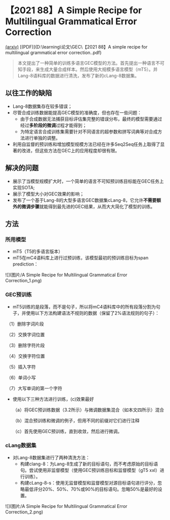 # 【2021 88】A Simple Recipe for Multilingual Grammatical Error Correction

[(arxiv)](https://arxiv.org/pdf/2106.03830.pdf) [(PDF)](D:\learning\论文\GEC\【2021 88】A simple recipe for multilingual grammatical error correction..pdf) 

> 本文提出了一种简单的训练多语言GEC模型的方法。首先提出一种语言不可知手段，来生成大量合成样本。然后使用大规模多语言模型（mT5）。并Lang-8语料库的数据进行清洗，发布了新的cLang-8数据集。

## 以往工作的缺陷

- Lang-8数据集存在较多错误；
- 尽管合成训练数据能提高GEC模型的准确度，但也存在一些问题：
  - 由于合成数据无法捕获目标评估集完整的错误分布，最终的模型需要通过经过**多阶段的微调**过程才能得到；
  - 为特定语言合成训练集需要针对不同语言的超参数和拼写词典等对合成方法进行单独的调整。
- 利用自监督的预训练和增加模型规模方法已经在许多Seq2Seq任务上取得了显著的改进，但这些方法在GEC上的应用程度却很有限。

## 解决的问题

- 展示了当模型规模扩大时，一个简单的语言不可知预训练目标能在GEC任务上实现SOTA;
- 展示了模型大小对GEC效果的影响；
- 发布了一个基于Lang-8的大型多语言GEC数据集cLang-8，它允许**不需要额外的微调步骤**就能得到最先进的GEC结果，从而大大简化了模型的训练。

## 方法

### 所用模型

- mT5（T5的多语言版本）
- mT5在mC4语料库上进行过预训练，该模型最初的预训练目标为span prediction：

![](图片/A Simple Recipe for Multilingual Grammatical Error Correction_1.png)

### GEC预训练

- mT5训练的是段落，而不是句子，所以将mC4语料库中的所有段落分割为句子，并使用以下方法构建语法不规则的数据（保留了2%语法规则的句子）：

​	（1）删除字词片段

​	（2）交换字词位置

​	（3）删除字符片段

​	（4）交换字符位置

​	（5）插入字符

​	（6）单词小写

​	（7）大写单词的第一个字符

- 使用以下三种方法进行训练，(c)效果最好

  （a）将GEC预训练数据（3.2所示）与微调数据集混合（如本文四所示）混合

  （b）混合预训练和微调的例子，但用不同的前缀对它们进行注释

  （c）首先使用GEC预训练，直到收敛，然后进行微调。

### cLang数据集

- 对Lang-8数据集进行了两种清洗方法：
  - 构建clang-8：为Lang-8生成了新的目标语句，而不考虑原始的目标语句。尝试使用非监督模型（使用GEC预训练目标和监督模型（gT5 xxl）进行训练）。
  - 构建cLang-8-s：使用无监督模型和监督模型对源目标语句进行评分，忽略最低评分20%、50%、70%或90%的目标语句。忽略50%是最好的设置。

![](图片/A Simple Recipe for Multilingual Grammatical Error Correction_2.png)